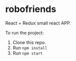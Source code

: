 # robofriends
React + Redux small react APP.

To run the project:

1. Clone this repo.
2. Run `npm install`
3. Run `npm start`
